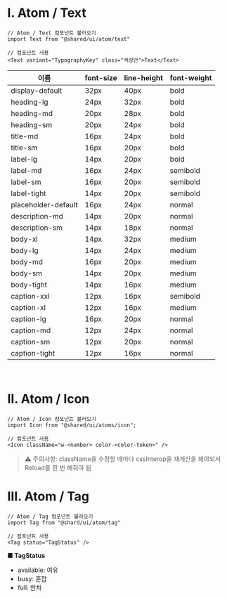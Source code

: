# I. Atom / Text

```tsx
// Atom / Text 컴포넌트 불러오기
import Text from "@shared/ui/atom/text"

// 컴포넌트 사용
<Text variant="TypographyKey" class="색상만">Text</Text>
```

| 이름 | font-size | line-height | font-weight |
|--|--|--|--|
| display-default | 32px | 40px | bold |
| heading-lg | 24px | 32px | bold |
| heading-md | 20px | 28px | bold |
| heading-sm | 20px | 24px | bold |
| title-md | 16px | 24px | bold |
| title-sm | 16px | 20px | bold |
| label-lg | 14px | 20px | bold |
| label-md | 16px | 24px | semibold |
| label-sm | 16px | 20px | semibold |
| label-tight | 14px | 20px | semibold |
| placeholder-default | 16px | 24px | normal |
| description-md | 14px | 20px | normal |
| description-sm | 14px | 18px | normal |
| body-xl | 14px | 32px | medium |
| body-lg | 14px | 24px | medium |
| body-md | 16px | 20px | medium |
| body-sm | 14px | 20px | medium |
| body-tight | 14px | 16px | medium |
| caption-xxl | 12px | 16px | semibold |
| caption-xl | 12px | 16px | medium |
| caption-lg | 16px | 20px | normal |
| caption-md | 12px | 24px | normal |
| caption-sm | 12px | 20px | normal |
| caption-tight | 12px | 16px | normal |

<br />

# II. Atom / Icon
```tsx
// Atom / Icon 컴포넌트 불러오기
import Icon from "@shared/ui/atoms/icon";

// 컴포넌트 사용
<Icon className="w-<number> color-<color-token>" />
```

> ⚠️ 주의사항: className을 수정할 때마다 cssInterop을 재계산을 해야되서 Reload를 한 번 해줘야 됨

# III. Atom / Tag
```tsx
// Atom / Tag 컴포넌트 불러오기
import Tag from "@shard/ui/atom/tag"

// 컴포넌트 사용
<Tag status="TagStatus" />
```

**■ TagStatus**
- available: 여유
- busy: 혼잡
- full: 만차